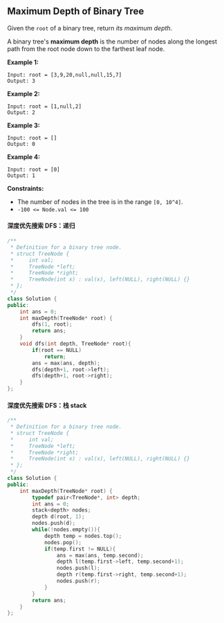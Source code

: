 ## Maximum Depth of Binary Tree

Given the `root` of a binary tree, return *its maximum depth*.

A binary tree's **maximum depth** is the number of nodes along the longest path from the root node down to the farthest leaf node.

**Example 1:**

```
Input: root = [3,9,20,null,null,15,7]
Output: 3
```

**Example 2:**

```
Input: root = [1,null,2]
Output: 2
```

**Example 3:**

```
Input: root = []
Output: 0
```

**Example 4:**

```
Input: root = [0]
Output: 1
```

**Constraints:**

- The number of nodes in the tree is in the range `[0, 10^4]`.
- `-100 <= Node.val <= 100`

#### 深度优先搜索 DFS：递归

```c++
/**
 * Definition for a binary tree node.
 * struct TreeNode {
 *     int val;
 *     TreeNode *left;
 *     TreeNode *right;
 *     TreeNode(int x) : val(x), left(NULL), right(NULL) {}
 * };
 */
class Solution {
public:
    int ans = 0;
    int maxDepth(TreeNode* root) {
        dfs(1, root);
        return ans;
    }
    void dfs(int depth, TreeNode* root){
        if(root == NULL)
            return;
        ans = max(ans, depth);
        dfs(depth+1, root->left);
        dfs(depth+1, root->right);
    }
};
```

#### 深度优先搜索 DFS：栈 stack

```c++
/**
 * Definition for a binary tree node.
 * struct TreeNode {
 *     int val;
 *     TreeNode *left;
 *     TreeNode *right;
 *     TreeNode(int x) : val(x), left(NULL), right(NULL) {}
 * };
 */
class Solution {
public:
    int maxDepth(TreeNode* root) {
        typedef pair<TreeNode*, int> depth;
        int ans = 0;
        stack<depth> nodes;
        depth d(root, 1);
        nodes.push(d);
        while(!nodes.empty()){
            depth temp = nodes.top();
            nodes.pop();
            if(temp.first != NULL){
                ans = max(ans, temp.second);
                depth l(temp.first->left, temp.second+1);
                nodes.push(l);
                depth r(temp.first->right, temp.second+1);
                nodes.push(r);
            }
        }
        return ans;
    }
};
```

